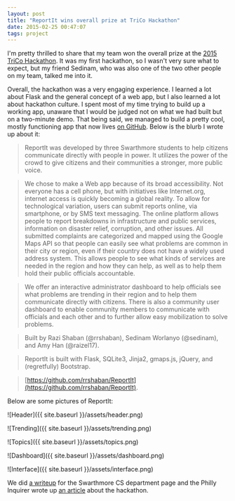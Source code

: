```yaml
---
layout: post
title: "ReportIt wins overall prize at TriCo Hackathon"
date: 2015-02-25 00:47:07
tags: project
---
```


I'm pretty thrilled to share that my team won the overall prize at the [2015 TriCo Hackathon](http://hackathon.haverford.edu/). It was my first hackathon, so I wasn't very sure what to expect, but my friend Sedinam, who was also one of the two other people on my team, talked me into it. 

Overall, the hackathon was a very engaging experience. I learned a lot about Flask and the general concept of a web app, but I also learned a lot about hackathon culture. I spent most of my time trying to build up a working app, unaware that I would be judged not on what we had built but on a two-minute demo. That being said, we managed to build a pretty cool, mostly functioning app that now lives [on GitHub](https://github.com/rrshaban/ReportIt). Below is the blurb I wrote up about it:

> ReportIt was developed by three Swarthmore students to help citizens communicate directly with people in power. It utilizes the power of the crowd to give citizens and their communities a stronger, more public voice.

> We chose to make a Web app because of its broad accessibility. Not everyone has a cell phone, but with initiatives like Internet.org, internet access is quickly becoming a global reality. To allow for technological variation, users can submit reports online, via smartphone, or by SMS text messaging. The online platform allows people to report breakdowns in infrastructure and public services, information on disaster relief, corruption, and other issues. All submitted complaints are categorized and mapped using the Google Maps API so that people can easily see what problems are common in their city or region, even if their country does not have a widely used address system. This allows people to see what kinds of services are needed in the region and how they can help, as well as to help them hold their public officials accountable.

> We offer an interactive administrator dashboard to help officials see what problems are trending in their region and to help them communicate directly with citizens. There is also a community user dashboard to enable community members to communicate with officials and each other and to further allow easy mobilization to solve problems.

> Built by Razi Shaban (@rrshaban), Sedinam Worlanyo (@sedinam), and Amy Han (@raizel17).

> ReportIt is built with Flask, SQLite3, Jinja2, gmaps.js, jQuery, and (regretfully) Bootstrap.

> [https://github.com/rrshaban/ReportIt](https://github.com/rrshaban/ReportIt).

Below are some pictures of ReportIt:

![Header]({{ site.baseurl }}/assets/header.png)

![Trending]({{ site.baseurl }}/assets/trending.png)

![Topics]({{ site.baseurl }}/assets/topics.png)

![Dashboard]({{ site.baseurl }}/assets/dashboard.png)

![Interface]({{ site.baseurl }}/assets/interface.png)

We did [a writeup](http://cs.swarthmore.edu/info/csnews/tricohack.html) for the Swarthmore CS department page and the Philly Inquirer wrote up [an article](http://articles.philly.com/2015-01-27/news/58474921_1_college-campuses-food-app-haverford-college) about the hackathon.






